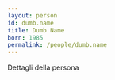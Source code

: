 ```yaml
---
layout: person
id: dumb.name
title: Dumb Name
born: 1985
permalink: /people/dumb.name
---
```


Dettagli della persona 